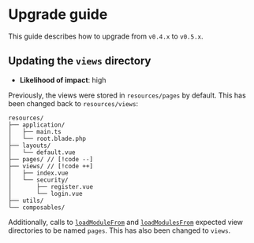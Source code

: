 # Upgrade guide

This guide describes how to upgrade from `v0.4.x` to `v0.5.x`.

## Updating the `views` directory

- **Likelihood of impact**: <span class="text-red-700 dark:text-red-300">high</span>

Previously, the views were stored in `resources/pages` by default. This has been changed back to `resources/views`:

```
resources/
├── application/
│   ├── main.ts
│   └── root.blade.php
├── layouts/
│   └── default.vue
├── pages/ // [!code --]
├── views/ // [!code ++]
│   ├── index.vue
│   └── security/
│       ├── register.vue
│       └── login.vue
├── utils/
└── composables/
```

Additionally, calls to [`loadModuleFrom`](../../api/laravel/hybridly.md#loadmodulefrom) and [`loadModulesFrom`](../../api/laravel/hybridly.md#loadmodulesfrom) expected view directories to be named `pages`. This has also been changed to `views`.
